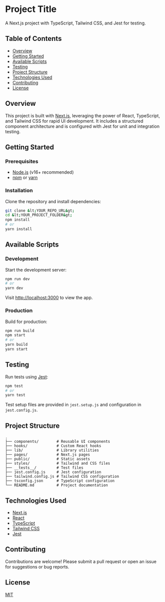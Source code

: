 # Project Title

A Next.js project with TypeScript, Tailwind CSS, and Jest for testing.

## Table of Contents

- [Overview](#overview)
- [Getting Started](#getting-started)
- [Available Scripts](#available-scripts)
- [Testing](#testing)
- [Project Structure](#project-structure)
- [Technologies Used](#technologies-used)
- [Contributing](#contributing)
- [License](#license)

## Overview

This project is built with [Next.js](https://nextjs.org/), leveraging the power of React, TypeScript, and Tailwind CSS for rapid UI development. It includes a structured component architecture and is configured with Jest for unit and integration testing.

## Getting Started

### Prerequisites

- [Node.js](https://nodejs.org/) (v16+ recommended)
- [npm](https://www.npmjs.com/) or [yarn](https://yarnpkg.com/)

### Installation

Clone the repository and install dependencies:

```bash
git clone &lt;YOUR_REPO_URL&gt;
cd &lt;YOUR_PROJECT_FOLDER&gt;
npm install
# or
yarn install
```

## Available Scripts

### Development

Start the development server:

```bash
npm run dev
# or
yarn dev
```

Visit [http://localhost:3000](http://localhost:3000) to view the app.

### Production

Build for production:

```bash
npm run build
npm start
# or
yarn build
yarn start
```

## Testing

Run tests using [Jest](https://jestjs.io/):

```bash
npm test
# or
yarn test
```

Test setup files are provided in `jest.setup.js` and configuration in `jest.config.js`.

## Project Structure

```
.
├── components/        # Reusable UI components
├── hooks/             # Custom React hooks
├── lib/               # Library utilities
├── pages/             # Next.js pages
├── public/            # Static assets
├── styles/            # Tailwind and CSS files
├── __tests__/         # Test files
├── jest.config.js     # Jest configuration
├── tailwind.config.js # Tailwind CSS configuration
├── tsconfig.json      # TypeScript configuration
└── README.md          # Project documentation
```

## Technologies Used

- [Next.js](https://nextjs.org/)
- [React](https://react.dev/)
- [TypeScript](https://www.typescriptlang.org/)
- [Tailwind CSS](https://tailwindcss.com/)
- [Jest](https://jestjs.io/)

## Contributing

Contributions are welcome! Please submit a pull request or open an issue for suggestions or bug reports.

## License

[MIT](LICENSE)